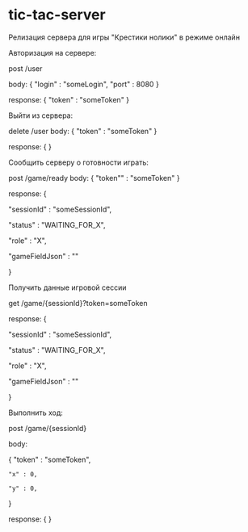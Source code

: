 # tic-tac-server
Релизация сервера для игры "Крестики нолики" в режиме онлайн


Авторизация на сервере:


post /user

body:
{
    "login" : "someLogin",
    "port" : 8080
}

response:
{ 
    "token" : "someToken" 
}

Выйти из сервера:

delete /user
body:
{
    "token" : "someToken"
}

response:
{
}

Сообщить серверу о готовности играть:

post /game/ready
body:
{
    "token"" : "someToken"
}

response:
{

"sessionId" : "someSessionId",

"status" : "WAITING_FOR_X",

"role" : "X",

"gameFieldJson" : ""

}

Получить данные игровой сессии

get /game/{sessionId}?token=someToken

response:
{

"sessionId" : "someSessionId",

"status" : "WAITING_FOR_X",

"role" : "X",

"gameFieldJson" : ""

}

Выполнить ход:

post /game/{sessionId}

body:

{
    "token" : "someToken",
    
    "x" : 0,
    
    "y" : 0,
    
}

response: { }